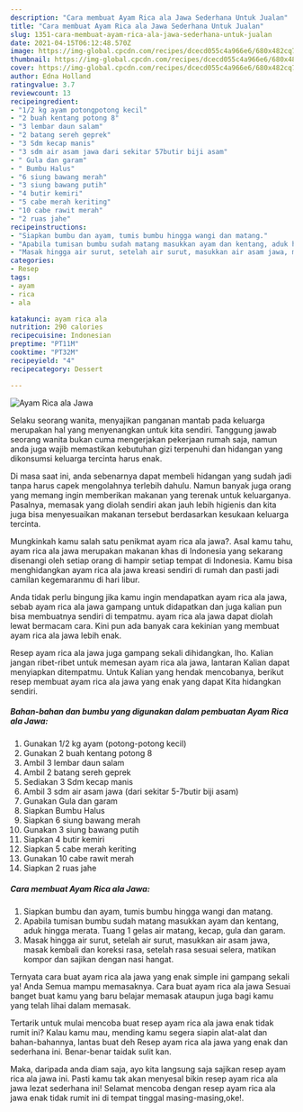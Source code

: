 ```yaml
---
description: "Cara membuat Ayam Rica ala Jawa Sederhana Untuk Jualan"
title: "Cara membuat Ayam Rica ala Jawa Sederhana Untuk Jualan"
slug: 1351-cara-membuat-ayam-rica-ala-jawa-sederhana-untuk-jualan
date: 2021-04-15T06:12:48.570Z
image: https://img-global.cpcdn.com/recipes/dcecd055c4a966e6/680x482cq70/ayam-rica-ala-jawa-foto-resep-utama.jpg
thumbnail: https://img-global.cpcdn.com/recipes/dcecd055c4a966e6/680x482cq70/ayam-rica-ala-jawa-foto-resep-utama.jpg
cover: https://img-global.cpcdn.com/recipes/dcecd055c4a966e6/680x482cq70/ayam-rica-ala-jawa-foto-resep-utama.jpg
author: Edna Holland
ratingvalue: 3.7
reviewcount: 13
recipeingredient:
- "1/2 kg ayam potongpotong kecil"
- "2 buah kentang potong 8"
- "3 lembar daun salam"
- "2 batang sereh geprek"
- "3 Sdm kecap manis"
- "3 sdm air asam jawa dari sekitar 57butir biji asam"
- " Gula dan garam"
- " Bumbu Halus"
- "6 siung bawang merah"
- "3 siung bawang putih"
- "4 butir kemiri"
- "5 cabe merah keriting"
- "10 cabe rawit merah"
- "2 ruas jahe"
recipeinstructions:
- "Siapkan bumbu dan ayam, tumis bumbu hingga wangi dan matang."
- "Apabila tumisan bumbu sudah matang masukkan ayam dan kentang, aduk hingga merata. Tuang 1 gelas air matang, kecap, gula dan garam."
- "Masak hingga air surut, setelah air surut, masukkan air asam jawa, masak kembali dan koreksi rasa, setelah rasa sesuai selera, matikan kompor dan sajikan dengan nasi hangat."
categories:
- Resep
tags:
- ayam
- rica
- ala

katakunci: ayam rica ala 
nutrition: 290 calories
recipecuisine: Indonesian
preptime: "PT11M"
cooktime: "PT32M"
recipeyield: "4"
recipecategory: Dessert

---
```



![Ayam Rica ala Jawa](https://img-global.cpcdn.com/recipes/dcecd055c4a966e6/680x482cq70/ayam-rica-ala-jawa-foto-resep-utama.jpg)

Selaku seorang wanita, menyajikan panganan mantab pada keluarga merupakan hal yang menyenangkan untuk kita sendiri. Tanggung jawab seorang  wanita bukan cuma mengerjakan pekerjaan rumah saja, namun anda juga wajib memastikan kebutuhan gizi terpenuhi dan hidangan yang dikonsumsi keluarga tercinta harus enak.

Di masa  saat ini, anda sebenarnya dapat membeli hidangan yang sudah jadi tanpa harus capek mengolahnya terlebih dahulu. Namun banyak juga orang yang memang ingin memberikan makanan yang terenak untuk keluarganya. Pasalnya, memasak yang diolah sendiri akan jauh lebih higienis dan kita juga bisa menyesuaikan makanan tersebut berdasarkan kesukaan keluarga tercinta. 



Mungkinkah kamu salah satu penikmat ayam rica ala jawa?. Asal kamu tahu, ayam rica ala jawa merupakan makanan khas di Indonesia yang sekarang disenangi oleh setiap orang di hampir setiap tempat di Indonesia. Kamu bisa menghidangkan ayam rica ala jawa kreasi sendiri di rumah dan pasti jadi camilan kegemaranmu di hari libur.

Anda tidak perlu bingung jika kamu ingin mendapatkan ayam rica ala jawa, sebab ayam rica ala jawa gampang untuk didapatkan dan juga kalian pun bisa membuatnya sendiri di tempatmu. ayam rica ala jawa dapat diolah lewat bermacam cara. Kini pun ada banyak cara kekinian yang membuat ayam rica ala jawa lebih enak.

Resep ayam rica ala jawa juga gampang sekali dihidangkan, lho. Kalian jangan ribet-ribet untuk memesan ayam rica ala jawa, lantaran Kalian dapat menyiapkan ditempatmu. Untuk Kalian yang hendak mencobanya, berikut resep membuat ayam rica ala jawa yang enak yang dapat Kita hidangkan sendiri.

<!--inarticleads1-->

##### Bahan-bahan dan bumbu yang digunakan dalam pembuatan Ayam Rica ala Jawa:

1. Gunakan 1/2 kg ayam (potong-potong kecil)
1. Gunakan 2 buah kentang potong 8
1. Ambil 3 lembar daun salam
1. Ambil 2 batang sereh geprek
1. Sediakan 3 Sdm kecap manis
1. Ambil 3 sdm air asam jawa (dari sekitar 5-7butir biji asam)
1. Gunakan  Gula dan garam
1. Siapkan  Bumbu Halus
1. Siapkan 6 siung bawang merah
1. Gunakan 3 siung bawang putih
1. Siapkan 4 butir kemiri
1. Siapkan 5 cabe merah keriting
1. Gunakan 10 cabe rawit merah
1. Siapkan 2 ruas jahe




<!--inarticleads2-->

##### Cara membuat Ayam Rica ala Jawa:

1. Siapkan bumbu dan ayam, tumis bumbu hingga wangi dan matang.
1. Apabila tumisan bumbu sudah matang masukkan ayam dan kentang, aduk hingga merata. Tuang 1 gelas air matang, kecap, gula dan garam.
1. Masak hingga air surut, setelah air surut, masukkan air asam jawa, masak kembali dan koreksi rasa, setelah rasa sesuai selera, matikan kompor dan sajikan dengan nasi hangat.




Ternyata cara buat ayam rica ala jawa yang enak simple ini gampang sekali ya! Anda Semua mampu memasaknya. Cara buat ayam rica ala jawa Sesuai banget buat kamu yang baru belajar memasak ataupun juga bagi kamu yang telah lihai dalam memasak.

Tertarik untuk mulai mencoba buat resep ayam rica ala jawa enak tidak rumit ini? Kalau kamu mau, mending kamu segera siapin alat-alat dan bahan-bahannya, lantas buat deh Resep ayam rica ala jawa yang enak dan sederhana ini. Benar-benar taidak sulit kan. 

Maka, daripada anda diam saja, ayo kita langsung saja sajikan resep ayam rica ala jawa ini. Pasti kamu tak akan menyesal bikin resep ayam rica ala jawa lezat sederhana ini! Selamat mencoba dengan resep ayam rica ala jawa enak tidak rumit ini di tempat tinggal masing-masing,oke!.


